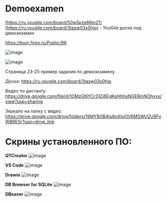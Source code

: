 # Demoexamen

[https://ru.yougile.com/board/50w5pze86m21](https://ru.yougile.com/board/3taxw03x0hjp) - YouGile доска под демоэкзамен

https://bom.firpo.ru/Public/86

![image](https://github.com/user-attachments/assets/55c003bb-a684-4dce-8bf9-da0e11a69330)

![image](https://github.com/user-attachments/assets/dce48e67-2abf-4caa-9017-68d606c280e9)

Страница 23-25 пример задания по демоэкзамену. 

Доска: https://ru.yougile.com/board/3taxw03x0hjp

Видео по дистанту: https://drive.google.com/file/d/1OMzGNYCr31Zi6EgKqHhheNGERmNOhvxs/view?usp=sharing

Зеркало на папку с видео: https://drive.google.com/drive/folders/19MY8OBAlu8oXtgOV6MSWU2U9FvWBRESr?usp=drive_link

# Скрины установленного ПО:

**QTCreator**
![image](https://github.com/user-attachments/assets/436b2ca4-2ca5-4865-ae85-01f04041ba9d)

**VS Code**
![image](https://github.com/user-attachments/assets/d6df9a55-f020-4254-a943-b904f254f165)

**Drawio**
![image](https://github.com/user-attachments/assets/c50e9ec6-d01d-4668-8a8d-75757157b131)

**DB Browser for SQLite**
![image](https://github.com/user-attachments/assets/f4818c61-9e58-4258-bf4b-599ddbb074df)

**DBeaver**
![image](https://github.com/user-attachments/assets/2042b13a-e9cf-4f85-a6ed-7102de6e3323)

